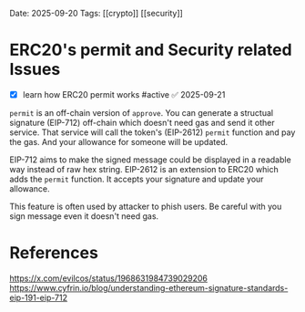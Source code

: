 Date: 2025-09-20
Tags: [[crypto]] [[security]]

# ERC20's permit and Security related Issues

- [x] learn how ERC20 permit works #active ✅ 2025-09-21

`permit` is an off-chain version of `approve`. You can generate a structual signature (EIP-712) off-chain which doesn't need gas and send it other service. That service will call the token's (EIP-2612) `permit` function and pay the gas. And your allowance for someone will be updated.

EIP-712 aims to make the signed message  could be displayed in a readable way instead of raw hex string.
EIP-2612 is an extension to ERC20 which adds the `permit` function. It accepts your signature and update your allowance.

This feature is often used by attacker to phish users. Be careful with you sign message even it doesn't need gas.

# References
https://x.com/evilcos/status/1968631984739029206
https://www.cyfrin.io/blog/understanding-ethereum-signature-standards-eip-191-eip-712